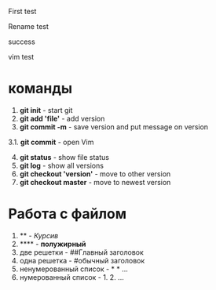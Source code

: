 First test

Rename test

success

vim test

# команды
1. **git init** - start git
2. **git add 'file'** - add version
3. **git commit -m** - save version and put message on version

3.1. **git commit** - open Vim

4. **git status** - show file status
5. **git log** - show all versions
6. **git checkout 'version'** - move to other version
7. **git checkout master** - move to newest version

# Работа с файлом
1. ** - *Курсив*
2. **** - **полужирный**
3. две решетки - ##Главный заголовок
4. одна решетка - #обычный заголовок
5. ненумерованный список - * * ...
6. нумерованный список - 1. 2. ...
